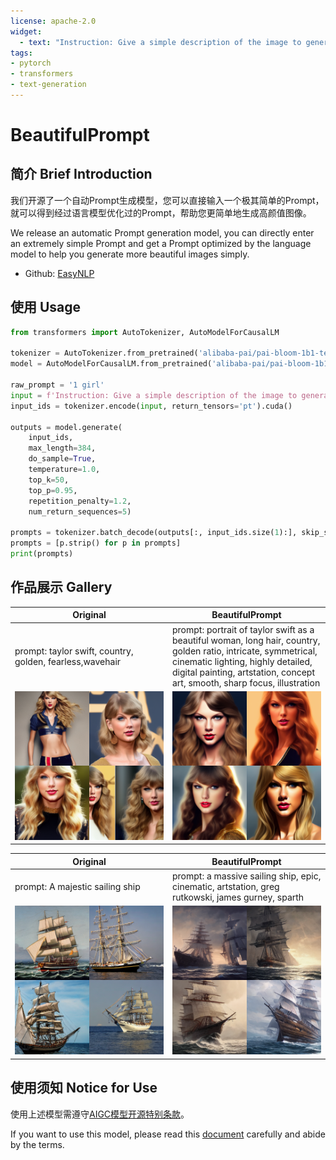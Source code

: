 ```yaml
---
license: apache-2.0
widget:
  - text: "Instruction: Give a simple description of the image to generate a drawing prompt.\nInput: 1 girl\nOutput:"
tags:
- pytorch
- transformers
- text-generation
---
```


# BeautifulPrompt

## 简介 Brief Introduction

我们开源了一个自动Prompt生成模型，您可以直接输入一个极其简单的Prompt，就可以得到经过语言模型优化过的Prompt，帮助您更简单地生成高颜值图像。

We release an automatic Prompt generation model, you can directly enter an extremely simple Prompt and get a Prompt optimized by the language model to help you generate more beautiful images simply.

* Github: [EasyNLP](https://github.com/alibaba/EasyNLP)

## 使用 Usage

```python
from transformers import AutoTokenizer, AutoModelForCausalLM

tokenizer = AutoTokenizer.from_pretrained('alibaba-pai/pai-bloom-1b1-text2prompt-sd')
model = AutoModelForCausalLM.from_pretrained('alibaba-pai/pai-bloom-1b1-text2prompt-sd').eval().cuda()

raw_prompt = '1 girl'
input = f'Instruction: Give a simple description of the image to generate a drawing prompt.\nInput: {raw_prompt}\nOutput:'
input_ids = tokenizer.encode(input, return_tensors='pt').cuda()

outputs = model.generate(
    input_ids,
    max_length=384,
    do_sample=True,
    temperature=1.0,
    top_k=50,
    top_p=0.95,
    repetition_penalty=1.2,
    num_return_sequences=5)

prompts = tokenizer.batch_decode(outputs[:, input_ids.size(1):], skip_special_tokens=True)
prompts = [p.strip() for p in prompts]
print(prompts)
```

## 作品展示 Gallery

<style>
table th:first-of-type {
    width: 50%;
}
table th:nth-of-type(2) {
    width: 50%;
}
</style>

| Original | BeautifulPrompt |
| ---------------------------------------- | ---------------------------------- |
| prompt: taylor swift, country, golden, fearless,wavehair | prompt: portrait of taylor swift as a beautiful woman, long hair, country, golden ratio, intricate, symmetrical, cinematic lighting, highly detailed, digital painting, artstation, concept art, smooth, sharp focus, illustration |
| ![](example1.png)                        | ![](example2.png)                  |


| Original | BeautifulPrompt |
| ---------------------------------------- | ---------------------------------- |
| prompt: A majestic sailing ship | prompt: a massive sailing ship, epic, cinematic,    artstation, greg rutkowski, james gurney, sparth |
| ![](example3.png)                        | ![](example4.png)                  |



## 使用须知 Notice for Use

使用上述模型需遵守[AIGC模型开源特别条款](https://terms.alicdn.com/legal-agreement/terms/common_platform_service/20230505180457947/20230505180457947.html)。

If you want to use this model, please read this [document](https://terms.alicdn.com/legal-agreement/terms/common_platform_service/20230505180457947/20230505180457947.html) carefully and abide by the terms.
